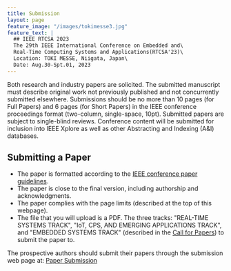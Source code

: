 ```yaml
---
title: Submission
layout: page
feature_image: "/images/tokimesse3.jpg"
feature_text: |
  ## IEEE RTCSA 2023
  The 29th IEEE International Conference on Embedded and\
  Real-Time Computing Systems and Applications(RTCSA'23)\
  Location: TOKI MESSE, Niigata, Japan\
  Date: Aug.30-Spt.01, 2023
---
```



Both research and industry papers are solicited. The submitted manuscript must describe original work not previously published and not concurrently submitted elsewhere. Submissions should be no more than 10 pages (for Full Papers) and  6 pages (for Short Papers)  in the IEEE conference proceedings format (two-column, single-space, 10pt). Submitted papers are subject to single-blind reviews. Conference content will be submitted for inclusion into IEEE Xplore as well as other Abstracting and Indexing (A&I) databases.

## Submitting a Paper
* The paper is formatted according to the [IEEE conference paper guidelines](https://www.ieee.org/conferences/publishing/templates.html).
* The   paper   is   close   to   the   final   version,   including   authorship   and
acknowledgments.
* The   paper   complies   with   the   page   limits (described   at   the   top   of   this
webpage).
* The file that you will upload is a PDF. The three tracks: "REAL-TIME SYSTEMS TRACK", "IoT, CPS, AND EMERGING
APPLICATIONS TRACK", and "EMBEDDED SYSTEMS TRACK" (described in the [Call for Papers](/call-for-paper/)) to submit the paper to.

The prospective authors should submit their papers through the submission web page at: [Paper Submission](https://easychair.org/conferences/?conf=rtcsa2023)
